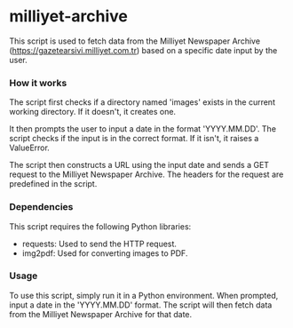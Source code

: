 # milliyet-archive
This script is used to fetch data from the Milliyet Newspaper Archive (https://gazetearsivi.milliyet.com.tr) based on a specific date input by the user.

### How it works
The script first checks if a directory named 'images' exists in the current working directory. If it doesn't, it creates one.

It then prompts the user to input a date in the format 'YYYY.MM.DD'. The script checks if the input is in the correct format. If it isn't, it raises a ValueError.

The script then constructs a URL using the input date and sends a GET request to the Milliyet Newspaper Archive. The headers for the request are predefined in the script.

### Dependencies
This script requires the following Python libraries:

* requests: Used to send the HTTP request.
* img2pdf: Used for converting images to PDF.
### Usage
To use this script, simply run it in a Python environment. When prompted, input a date in the 'YYYY.MM.DD' format. The script will then fetch data from the Milliyet Newspaper Archive for that date.

